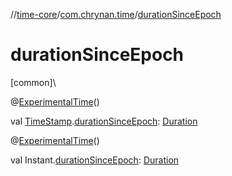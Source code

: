 //[time-core](../../index.md)/[com.chrynan.time](index.md)/[durationSinceEpoch](duration-since-epoch.md)

# durationSinceEpoch

[common]\

@[ExperimentalTime](https://kotlinlang.org/api/latest/jvm/stdlib/kotlin.time/-experimental-time/index.html)()

val [TimeStamp](-time-stamp/index.md).[durationSinceEpoch](duration-since-epoch.md): [Duration](https://kotlinlang.org/api/latest/jvm/stdlib/kotlin.time/-duration/index.html)

@[ExperimentalTime](https://kotlinlang.org/api/latest/jvm/stdlib/kotlin.time/-experimental-time/index.html)()

val Instant.[durationSinceEpoch](duration-since-epoch.md): [Duration](https://kotlinlang.org/api/latest/jvm/stdlib/kotlin.time/-duration/index.html)

